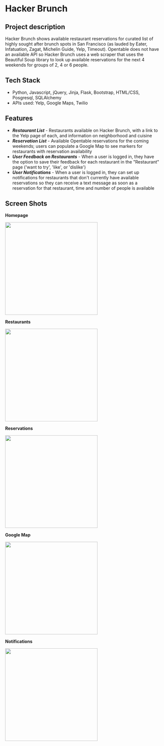 # Hacker Brunch

Project description
------
Hacker Brunch shows available restaurant reservations for curated list of highly sought after brunch spots in San Francisco (as lauded by Eater, Infatuation, Zagat, Michelin Guide, Yelp, Timeout). Opentable does not have an available API so Hacker Brunch uses a web scraper that uses the Beautiful Soup library to look up available reservations for the next 4 weekends for groups of 2, 4 or 6 people.

Tech Stack
------
* Python, Javascript, jQuery, Jinja, Flask, Bootstrap, HTML/CSS, Posgresql, SQLAlchemy
* APIs used: Yelp, Google Maps, Twilio

Features
------
* **_Restaurant List_** - Restaurants available on Hacker Brunch, with a link to the Yelp page of each, and information on neighborhood and cuisine
* **_Reservation List_** - Available Opentable reservations for the coming weekends; users can populate a Google Map to see markers for restaurants with reservation availability
* **_User Feedback on Restaurants_** - When a user is logged in, they have the option to save their feedback for each restaurant in the "Restaurant" page ('want to try', 'like', or 'dislike')
* **_User Notifications_** - When a user is logged in, they can set up notifications for restaurants that don't currently have available reservations so they can receive a text message as soon as a reservation for that restaurant, time and number of people is available

Screen Shots
------

**Homepage**

<img src='https://github.com/tinapastelero/hacker-table/blob/master/static/homepage.png' height=300px>

**Restaurants**

<img src='https://github.com/tinapastelero/hacker-table/blob/master/static/restaurants.png' height=300px>

**Reservations**

<img src='https://github.com/tinapastelero/hacker-table/blob/master/static/reservations.png' height=300px>

**Google Map**

<img src='https://github.com/tinapastelero/hacker-table/blob/master/static/googlemap.png' height=300px>

**Notifications**

<img src='https://github.com/tinapastelero/hacker-table/blob/master/static/notification.png' height=300px>

